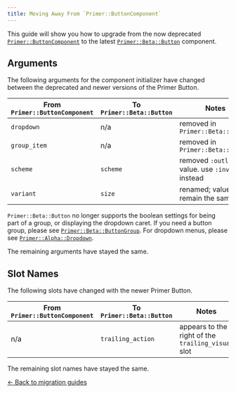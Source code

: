 ```yaml
---
title: Moving Away From `Primer::ButtonComponent`
---
```


This guide will show you how to upgrade from the now deprecated
[`Primer::ButtonComponent`](https://primer.style/view-components/components/button)
to the latest [`Primer::Beta::Button`](https://primer.style/view-components/components/beta/button)
component.

## Arguments

The following arguments for the component initializer have changed between the deprecated and newer versions
of the Primer Button.

| From `Primer::ButtonComponent` | To `Primer::Beta::Button` | Notes |
|--------------------------------|---------------------------|-------|
| `dropdown`   | n/a      | removed in `Primer::Beta::Button`                  |
| `group_item` | n/a      | removed in `Primer::Beta::Button`                  |
| `scheme`     | `scheme` | removed `:outline` value. use `:invisible` instead |
| `variant`    | `size`   | renamed; values remain the same                    |

`Primer::Beta::Button` no longer supports the boolean settings for being part of
a group, or displaying the dropdown caret. If you need a button group, please
see [`Primer::Beta::ButtonGroup`](https://primer.style/view-components/components/beta/buttongroup). For dropdown menus, please see
[`Primer::Alpha::Dropdown`](https://primer.style/view-components/components/alpha/dropdown).

The remaining arguments have stayed the same.

## Slot Names

The following slots have changed with the newer Primer Button.

| From `Primer::ButtonComponent` | To `Primer::Beta::Button` | Notes |
|--------------------------------|---------------------------|-------|
| n/a | `trailing_action` | appears to the right of the `trailing_visual` slot |

The remaining slot names have stayed the same.

[&larr; Back to migration guides](https://primer.style/view-components/migration)

